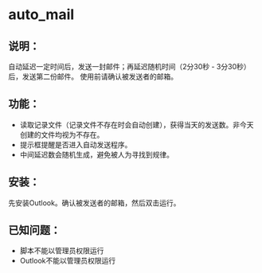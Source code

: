 auto_mail
=
说明：
-
自动延迟一定时间后，发送一封邮件；再延迟随机时间（2分30秒 - 3分30秒）后，发送第二份邮件。
使用前请确认被发送者的邮箱。

功能：
-
+ 读取记录文件（记录文件不存在时会自动创建），获得当天的发送数。非今天创建的文件均视为不存在。
+ 提示框提醒是否进入自动发送程序。
+ 中间延迟数会随机生成，避免被人为寻找到规律。

安装：
-
先安装Outlook。确认被发送者的邮箱，然后双击运行。

已知问题：
-
+ 脚本不能以管理员权限运行
+ Outlook不能以管理员权限运行
